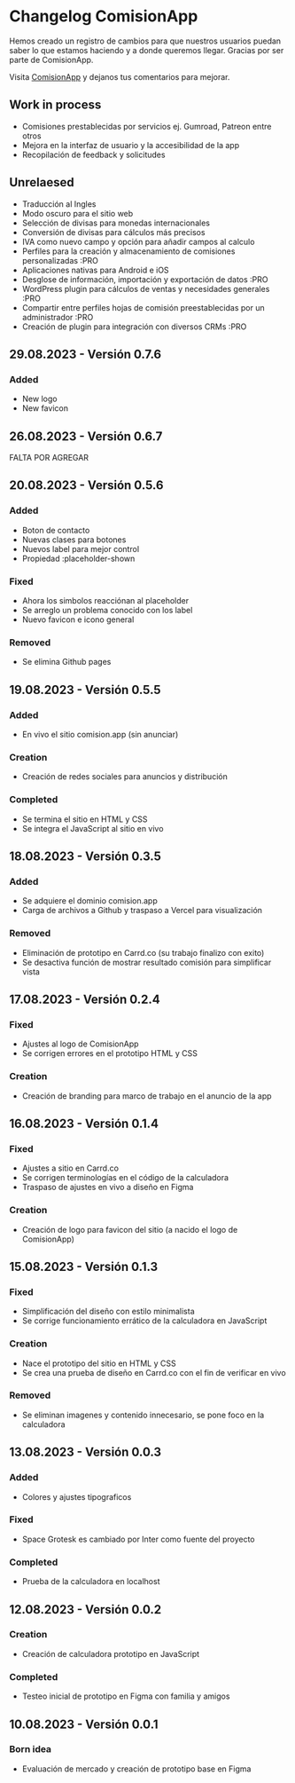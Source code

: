 # Changelog ComisionApp

Hemos creado un registro de cambios para que nuestros usuarios puedan saber lo que estamos haciendo y a donde queremos llegar. Gracias por ser parte de ComisionApp.

Visita [ComisionApp](https://www.comision.app) y dejanos tus comentarios para mejorar.


## Work in process

- Comisiones prestablecidas por servicios ej. Gumroad, Patreon entre otros
- Mejora en la interfaz de usuario y la accesibilidad de la app
- Recopilación de feedback y solicitudes


## Unrelaesed

- Traducción al Ingles
- Modo oscuro para el sitio web
- Selección de divisas para monedas internacionales
- Conversión de divisas para cálculos más precisos
- IVA como nuevo campo y opción para añadir campos al calculo
- Perfiles para la creación y almacenamiento de comisiones personalizadas :PRO
- Aplicaciones nativas para Android e iOS
- Desglose de información, importación y exportación de datos :PRO
- WordPress plugin para cálculos de ventas y necesidades generales :PRO
- Compartir entre perfiles hojas de comisión preestablecidas por un administrador :PRO
- Creación de plugin para integración con diversos CRMs :PRO

## 29.08.2023 - Versión 0.7.6

### Added

- New logo
- New favicon

## 26.08.2023 - Versión 0.6.7

FALTA POR AGREGAR

## 20.08.2023 - Versión 0.5.6

### Added

- Boton de contacto
- Nuevas clases para botones
- Nuevos label para mejor control
- Propiedad :placeholder-shown

### Fixed

- Ahora los simbolos reacciónan al placeholder
- Se arreglo un problema conocido con los label
- Nuevo favicon e icono general

### Removed

- Se elimina Github pages

## 19.08.2023 - Versión 0.5.5

### Added

- En vivo el sitio comision.app (sin anunciar)

### Creation

- Creación de redes sociales para anuncios y distribución

### Completed

- Se termina el sitio en HTML y CSS
- Se integra el JavaScript al sitio en vivo


## 18.08.2023 - Versión 0.3.5

### Added

- Se adquiere el dominio comision.app
- Carga de archivos a Github y traspaso a Vercel para visualización

### Removed

- Eliminación de prototipo en Carrd.co (su trabajo finalizo con exito)
- Se desactiva función de mostrar resultado comisión para simplificar vista


## 17.08.2023 - Versión 0.2.4

### Fixed

- Ajustes al logo de ComisionApp
- Se corrigen errores en el prototipo HTML y CSS

### Creation

- Creación de branding para marco de trabajo en el anuncio de la app


## 16.08.2023 - Versión 0.1.4

### Fixed

- Ajustes a sitio en Carrd.co
- Se corrigen terminologías en el código de la calculadora
- Traspaso de ajustes en vivo a diseño en Figma

### Creation

- Creación de logo para favicon del sitio (a nacido el logo de ComisionApp)


## 15.08.2023 - Versión 0.1.3

### Fixed

- Simplificación del diseño con estilo minimalista
- Se corrige funcionamiento errático de la calculadora en JavaScript

### Creation

- Nace el prototipo del sitio en HTML y CSS
- Se crea una prueba de diseño en Carrd.co con el fin de verificar en vivo

### Removed

- Se eliminan imagenes y contenido innecesario, se pone foco en la calculadora


## 13.08.2023 - Versión 0.0.3

### Added

- Colores y ajustes tipograficos

### Fixed

- Space Grotesk es cambiado por Inter como fuente del proyecto

### Completed

- Prueba de la calculadora en localhost


## 12.08.2023 - Versión 0.0.2

### Creation

- Creación de calculadora prototipo en JavaScript

### Completed

- Testeo inicial de prototipo en Figma con familia y amigos


## 10.08.2023 - Versión 0.0.1

### Born idea

- Evaluación de mercado y creación de prototipo base en Figma

















